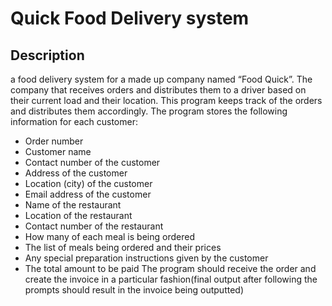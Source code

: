 # Quick Food Delivery system

## Description
a food delivery system for a made up company named “Food Quick”.
The company that receives orders and distributes them to a driver based on their current load and their location. This program keeps track of the orders and distributes them accordingly.
The program stores the following information for each customer:
- Order number
- Customer name
- Contact number of the customer
- Address of the customer
- Location (city) of the customer
- Email address of the customer
- Name of the restaurant
- Location of the restaurant
- Contact number of the restaurant
- How many of each meal is being ordered
- The list of meals being ordered and their prices
- Any special preparation instructions given by the customer
- The total amount to be paid
The program should receive the order and create the invoice in a particular fashion(final output after following the prompts should result in the invoice being outputted)
